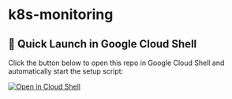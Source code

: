# k8s-monitoring

## 🚀 Quick Launch in Google Cloud Shell

Click the button below to open this repo in Google Cloud Shell and automatically start the setup script:

[![Open in Cloud Shell](https://gstatic.com/cloudssh/images/open-btn.svg)](https://ssh.cloud.google.com/cloudshell/open?cloudshell_git_repo=https://github.com/of1r/k8s-monitoring&cloudshell_working_dir=.&cloudshell_startup=./setup.sh)
